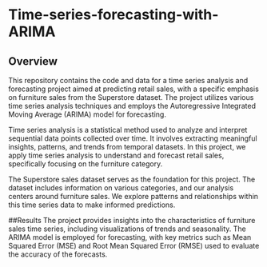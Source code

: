 # Time-series-forecasting-with-ARIMA

## Overview
This repository contains the code and data for a time series analysis and forecasting project aimed at predicting retail sales, with a specific emphasis on furniture sales from the Superstore dataset. The project utilizes various time series analysis techniques and employs the Autoregressive Integrated Moving Average (ARIMA) model for forecasting.

Time series analysis is a statistical method used to analyze and interpret sequential data points collected over time. It involves extracting meaningful insights, patterns, and trends from temporal datasets. In this project, we apply time series analysis to understand and forecast retail sales, specifically focusing on the furniture category.

The Superstore sales dataset serves as the foundation for this project. The dataset includes information on various categories, and our analysis centers around furniture sales. We explore patterns and relationships within this time series data to make informed predictions.

##Results
The project provides insights into the characteristics of furniture sales time series, including visualizations of trends and seasonality. The ARIMA model is employed for forecasting, with key metrics such as Mean Squared Error (MSE) and Root Mean Squared Error (RMSE) used to evaluate the accuracy of the forecasts.
